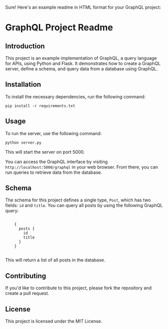 Sure! Here's an example readme in HTML format for your GraphQL project:

<!DOCTYPE html>
<html lang="en">
<head>
  <meta charset="UTF-8">
  <meta name="viewport" content="width=device-width, initial-scale=1.0">
  <title>GraphQL Project Readme</title>
</head>
<body>
  <h1>GraphQL Project Readme</h1>
  <h2>Introduction</h2>
  <p>This project is an example implementation of GraphQL, a query language for APIs, using Python and Flask. It demonstrates how to create a GraphQL server, define a schema, and query data from a database using GraphQL.</p>
  <h2>Installation</h2>
  <p>To install the necessary dependencies, run the following command:</p>
<code>pip install -r requirements.txt</code>

  <h2>Usage</h2>
  <p>To run the server, use the following command:</p>
<code>python server.py</code>

  <p>This will start the server on port 5000.</p>
  <p>You can access the GraphQL interface by visiting <code>http://localhost:5000/graphql</code> in your web browser. From there, you can run queries to retrieve data from the database.</p>
  <h2>Schema</h2>
  <p>The schema for this project defines a single type, <code>Post</code>, which has two fields: <code>id</code> and <code>title</code>. You can query all posts by using the following GraphQL query:</p>
  <code>
    {
      posts {
        id
        title
      }
    }
  </code>
  <p>This will return a list of all posts in the database.</p>
  <h2>Contributing</h2>
  <p>If you'd like to contribute to this project, please fork the repository and create a pull request.</p>
  <h2>License</h2>
  <p>This project is licensed under the MIT License.</p>
</body>
</html>